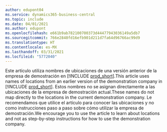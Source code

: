 ```yaml
---
author: edupont04
ms.service: dynamics365-business-central
ms.topic: include
ms.date: 04/01/2021
ms.author: edupont
ms.openlocfilehash: e661b9ab782100700373d44477943036149a5db7
ms.sourcegitcommit: 766e2840fd16efb901d211d7fa64d96766ac99d9
ms.translationtype: HT
ms.contentlocale: es-MX
ms.lasthandoff: 03/31/2021
ms.locfileid: "5772040"
---
```

<span data-ttu-id="72c3b-101">Este artículo utiliza nombres de ubicaciones de una versión anterior de la empresa de demostración en [!INCLUDE [prod_short](prod_short.md)].</span><span class="sxs-lookup"><span data-stu-id="72c3b-101">This article uses names of locations from an earlier version of the demonstration company in [!INCLUDE [prod_short](prod_short.md)].</span></span> <span data-ttu-id="72c3b-102">Estos nombres no se asignan directamente a las ubicaciones de la empresa de demostración actual.</span><span class="sxs-lookup"><span data-stu-id="72c3b-102">These names do not map directly to the locations in the current demonstration company.</span></span> <span data-ttu-id="72c3b-103">Le recomendamos que utilice el artículo para conocer las ubicaciones y no como instrucciones paso a paso sobre cómo utilizar la empresa de demostración.</span><span class="sxs-lookup"><span data-stu-id="72c3b-103">We encourage you to use the article to learn about locations and not as step-by-step instructions for how to use the demonstration company.</span></span>